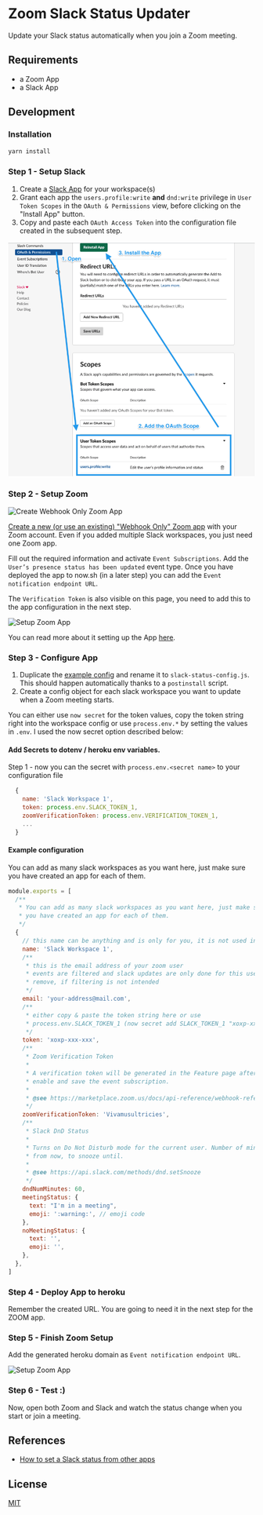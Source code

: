 # Zoom Slack Status Updater
Update your Slack status automatically when you join a Zoom meeting.

## Requirements

- a Zoom App
- a Slack App

## Development

### Installation

```bash
yarn install
```

### Step 1 - Setup Slack

1. Create a [Slack App](https://api.slack.com/apps) for your workspace(s)
2. Grant each app the `users.profile:write` **and** `dnd:write` privilege in
   `User Token Scopes` in the `OAuth & Permissions` view, before
   clicking on the "Install App" button.
3. Copy and paste each `OAuth Access Token` into the configuration file created
   in the subsequent step.

![Create Webhook Only Zoom App](./assets/slack.png)

### Step 2 - Setup Zoom

![Create Webhook Only Zoom App](./assets/zoom_1.png)

[Create a new (or use an existing) "Webhook Only" Zoom app](https://marketplace.zoom.us/develop/create)
with your Zoom account. Even if you added multiple Slack workspaces, you just
need one Zoom app.

Fill out the required information and activate `Event Subscriptions`. Add
the `User’s presence status has been updated` event type. Once you have deployed
the app to now.sh (in a later step) you can add the
`Event notification endpoint URL`.

The `Verification Token` is also visible on this page, you need to
add this to the app configuration in the next step.

![Setup Zoom App](./assets/zoom_2.png)

You can read more about it setting up the App [here](https://marketplace.zoom.us/docs/api-reference/webhook-reference/user-events/presence-status-updated).

### Step 3 - Configure App

1. Duplicate the [example config](./slack-status-config-example.js) and rename
   it to `slack-status-config.js`. This should happen automatically thanks
   to a `postinstall` script.
2. Create a config object for each slack workspace you want to update when a
   Zoom meeting starts.

You can either use `now secret` for the token values, copy the token string
right into the workspace config or use `process.env.*` by setting the values in
`.env`. I used the now secret option described below:

#### Add Secrets to dotenv / heroku env variables.

Step 1 - now you can the secret with `process.env.<secret name>` to your
configuration file

```js
  {
    name: 'Slack Workspace 1',
    token: process.env.SLACK_TOKEN_1,
    zoomVerificationToken: process.env.VERIFICATION_TOKEN_1,
    ...
  }
```

#### Example configuration

You can add as many slack workspaces as you want here, just make sure you have
created an app for each of them.

```js
module.exports = [
  /**
   * You can add as many slack workspaces as you want here, just make sure
   * you have created an app for each of them.
   */
  {
    // this name can be anything and is only for you, it is not used in the app
    name: 'Slack Workspace 1',
    /**
     * this is the email address of your zoom user
     * events are filtered and slack updates are only done for this user
     * remove, if filtering is not intended
     */
    email: 'your-address@mail.com',
    /**
     * either copy & paste the token string here or use
     * process.env.SLACK_TOKEN_1 (now secret add SLACK_TOKEN_1 "xoxp-xxx-xxx")
     */
    token: 'xoxp-xxx-xxx',
    /**
     * Zoom Verification Token
     *
     * A verification token will be generated in the Feature page after you
     * enable and save the event subscription.
     *
     * @see https://marketplace.zoom.us/docs/api-reference/webhook-reference#headers
     */
    zoomVerificationToken: 'Vivamusultricies',
    /**
     * Slack DnD Status
     *
     * Turns on Do Not Disturb mode for the current user. Number of minutes,
     * from now, to snooze until.
     *
     * @see https://api.slack.com/methods/dnd.setSnooze
     */
    dndNumMinutes: 60,
    meetingStatus: {
      text: "I'm in a meeting",
      emoji: ':warning:', // emoji code
    },
    noMeetingStatus: {
      text: '',
      emoji: '',
    },
  },
]
```

### Step 4 - Deploy App to heroku
Remember the created URL. You are going to need it in the next step for the ZOOM app.

### Step 5 - Finish Zoom Setup

Add the generated heroku domain as `Event notification endpoint URL`.

![Setup Zoom App](./assets/zoom_2.png)

### Step 6 - Test :)

Now, open both Zoom and Slack and watch the status change when you start or
join a meeting.

## References

- [How to set a Slack status from other apps](https://medium.com/slack-developer-blog/how-to-set-a-slack-status-from-other-apps-ab4eef871339)

## License

[MIT](License)
